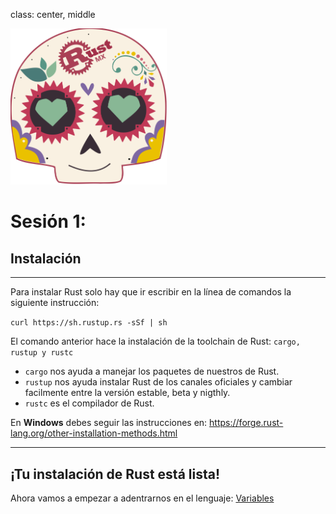 class: center, middle

<img src="../assets/images/rustmx-logo.svg" alt="RustMX" width="250rem" height="auto">

# Sesión 1:

## Instalación

---
Para instalar Rust solo hay que ir escribir en la línea de comandos la siguiente
instrucción:

`curl https://sh.rustup.rs -sSf | sh`

El comando anterior hace la instalación de la toolchain de Rust: `cargo, rustup y rustc`

* `cargo` nos ayuda a manejar los paquetes de nuestros de Rust.
* `rustup` nos ayuda instalar Rust de los canales oficiales y cambiar facilmente entre la versión estable, beta y nigthly.
* `rustc` es el compilador de Rust.

En **Windows** debes seguir las instrucciones en:
https://forge.rust-lang.org/other-installation-methods.html

---
## ¡Tu instalación de Rust está lista!

Ahora vamos a empezar a adentrarnos en el lenguaje: [Variables](../02-variables/index.html)
